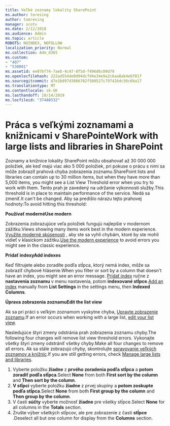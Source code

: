 ```yaml
---
title: Veľké zoznamy lokality SharePoint
ms.author: toresing
author: tomresing
manager: scotv
ms.date: 2/12/2018
ms.audience: Admin
ms.topic: article
ROBOTS: NOINDEX, NOFOLLOW
localization_priority: Normal
ms.collection: Adm_O365
ms.custom:
- "407"
- "530001"
ms.assetid: ee07bf74-7aeb-4c47-8f5d-f496d6c09d79
ms.openlocfilehash: 222ad554de0d94dcfd4e34e9a2c6aa8ab4e6f81f
ms.sourcegitcommit: d7e1b097d3866782f508527c797426dc56c6ba17
ms.translationtype: MT
ms.contentlocale: sk-SK
ms.lasthandoff: 10/14/2019
ms.locfileid: "37488532"
---
```

# <a name="work-with-large-lists-and-libraries-in-sharepoint"></a><span data-ttu-id="efda3-102">Práca s veľkými zoznamami a knižnicami v SharePointe</span><span class="sxs-lookup"><span data-stu-id="efda3-102">Work with large lists and libraries in SharePoint</span></span>

<span data-ttu-id="efda3-103">Zoznamy a knižnice lokality SharePoint môžu obsahovať až 30 000 000 položiek, ale keď majú viac ako 5 000 položiek, pri pokuse o prácu s nimi sa môže zobraziť prahová chyba zobrazenia zoznamu.</span><span class="sxs-lookup"><span data-stu-id="efda3-103">SharePoint lists and libraries can contain up to 30 million items, but when they have more than 5,000 items, you might see a List View Threshold error when you try to work with them.</span></span> <span data-ttu-id="efda3-104">Tento prah je zavedený na udržanie výkonnosti služby.</span><span class="sxs-lookup"><span data-stu-id="efda3-104">This threshold is in place to maintain performance of the service.</span></span> <span data-ttu-id="efda3-105">Nedá sa zmeniť.</span><span class="sxs-lookup"><span data-stu-id="efda3-105">It can't be changed.</span></span> <span data-ttu-id="efda3-106">Aby sa predišlo nárazu tejto prahovej hodnoty:</span><span class="sxs-lookup"><span data-stu-id="efda3-106">To avoid hitting this threshold:</span></span>

<span data-ttu-id="efda3-107">**Používať moderné**</span><span class="sxs-lookup"><span data-stu-id="efda3-107">**Use modern**</span></span>

<span data-ttu-id="efda3-108">Zobrazenia zobrazujúce veľa položiek fungujú najlepšie v modernom zážitku.</span><span class="sxs-lookup"><span data-stu-id="efda3-108">Views showing many items work best in the modern experience.</span></span> <span data-ttu-id="efda3-109">[Využite moderné skúsenosti](https://support.office.com/article/66dac24b-4177-4775-bf50-3d267318caa9) , aby ste sa vyhli chybám, ktoré by ste mohli vidieť v klasickom zážitku.</span><span class="sxs-lookup"><span data-stu-id="efda3-109">[Use the modern experience](https://support.office.com/article/66dac24b-4177-4775-bf50-3d267318caa9) to avoid errors you might see in the classic experience.</span></span>

<span data-ttu-id="efda3-110">**Pridať indexy**</span><span class="sxs-lookup"><span data-stu-id="efda3-110">**Add indexes**</span></span>

<span data-ttu-id="efda3-111">Keď filtrujete alebo zoradíte podľa stĺpca, ktorý nemá index, môže sa zobraziť chybové hlásenie.</span><span class="sxs-lookup"><span data-stu-id="efda3-111">When you filter or sort by a column that doesn't have an index, you might see an error message.</span></span> <span data-ttu-id="efda3-112">[Pridať index](https://support.office.com/article/f3f00554-b7dc-44d1-a2ed-d477eac463b0) ručne z **nastavenia zoznamu** v menu nastavenia, potom **indexované stĺpce**.</span><span class="sxs-lookup"><span data-stu-id="efda3-112">[Add an index](https://support.office.com/article/f3f00554-b7dc-44d1-a2ed-d477eac463b0) manually from **List Settings** in the settings menu, then **Indexed Columns**.</span></span>

<span data-ttu-id="efda3-113">**Úprava zobrazenia zoznamu**</span><span class="sxs-lookup"><span data-stu-id="efda3-113">**Edit the list view**</span></span>

<span data-ttu-id="efda3-114">Ak sa pri práci s veľkým zoznamom vyskytne chyba, [Upravte zobrazenie zoznamu](https://support.office.com/article/15916903-e79a-423f-b4e2-02d37e1ff372).</span><span class="sxs-lookup"><span data-stu-id="efda3-114">If an error occurs when working with a large list, [edit your list view](https://support.office.com/article/15916903-e79a-423f-b4e2-02d37e1ff372).</span></span>

<span data-ttu-id="efda3-115">Nasledujúce štyri zmeny odstránia prah zobrazenia zoznamu chyby.</span><span class="sxs-lookup"><span data-stu-id="efda3-115">The following four changes will remove list view threshold errors.</span></span> <span data-ttu-id="efda3-116">Vykonajte všetky štyri zmeny odstrániť všetky chyby.</span><span class="sxs-lookup"><span data-stu-id="efda3-116">Make all four changes to remove all errors.</span></span> <span data-ttu-id="efda3-117">Ak sa stále zobrazujú chyby, skontrolujte [spravovanie veľkých zoznamov a knižníc](https://support.office.com/article/B8588DAE-9387-48C2-9248-C24122F07C59).</span><span class="sxs-lookup"><span data-stu-id="efda3-117">If you are still getting errors, check [Manage large lists and libraries](https://support.office.com/article/B8588DAE-9387-48C2-9248-C24122F07C59).</span></span>

1. <span data-ttu-id="efda3-118">Vyberte položku **žiadne** z **prvého zoradenia podľa stĺpca** a **potom zoradiť podľa stĺpca**.</span><span class="sxs-lookup"><span data-stu-id="efda3-118">Select **None** from both **First sort by the column** and **Then sort by the column**.</span></span>
2. <span data-ttu-id="efda3-119">**V stĺpci** vyberte položku **žiadne** z prvej skupiny a **potom zoskupte podľa stĺpca**.</span><span class="sxs-lookup"><span data-stu-id="efda3-119">Select **None** from both **First group by the column** and **Then group by the column**.</span></span>
3. <span data-ttu-id="efda3-120">V časti **súčty** vyberte možnosť **žiadne** pre všetky stĺpce.</span><span class="sxs-lookup"><span data-stu-id="efda3-120">Select **None** for all columns in the **Totals** section.</span></span>
4. <span data-ttu-id="efda3-121">Zrušte výber všetkých stĺpcov, ale pre zobrazenie z časti **stĺpce** .</span><span class="sxs-lookup"><span data-stu-id="efda3-121">Deselect all but one column for display from the **Columns** section.</span></span>

